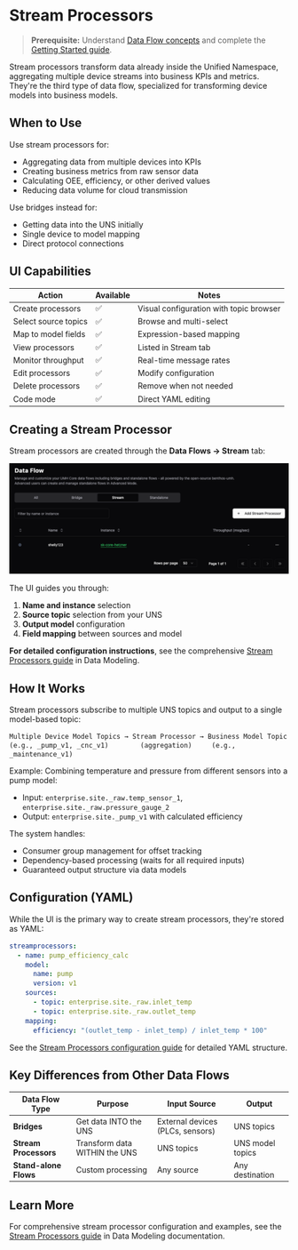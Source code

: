 # Stream Processors

> **Prerequisite:** Understand [Data Flow concepts](README.md) and complete the [Getting Started guide](../../getting-started/).

Stream processors transform data already inside the Unified Namespace, aggregating multiple device streams into business KPIs and metrics. They're the third type of data flow, specialized for transforming device models into business models.

## When to Use

Use stream processors for:
- Aggregating data from multiple devices into KPIs
- Creating business metrics from raw sensor data
- Calculating OEE, efficiency, or other derived values
- Reducing data volume for cloud transmission

Use bridges instead for:
- Getting data into the UNS initially
- Single device to model mapping
- Direct protocol connections

## UI Capabilities

| Action | Available | Notes |
|--------|-----------|-------|
| Create processors | ✅ | Visual configuration with topic browser |
| Select source topics | ✅ | Browse and multi-select |
| Map to model fields | ✅ | Expression-based mapping |
| View processors | ✅ | Listed in Stream tab |
| Monitor throughput | ✅ | Real-time message rates |
| Edit processors | ✅ | Modify configuration |
| Delete processors | ✅ | Remove when not needed |
| Code mode | ✅ | Direct YAML editing |

## Creating a Stream Processor

Stream processors are created through the **Data Flows → Stream** tab:

![Stream Processors List](../data-modeling/images/stream-processors.png)

The UI guides you through:
1. **Name and instance** selection
2. **Source topic** selection from your UNS
3. **Output model** configuration  
4. **Field mapping** between sources and model

**For detailed configuration instructions**, see the comprehensive [Stream Processors guide](../data-modeling/stream-processors.md) in Data Modeling.

## How It Works

Stream processors subscribe to multiple UNS topics and output to a single model-based topic:

```text
Multiple Device Model Topics → Stream Processor → Business Model Topic
(e.g., _pump_v1, _cnc_v1)        (aggregation)     (e.g., _maintenance_v1)
```

Example: Combining temperature and pressure from different sensors into a pump model:
- Input: `enterprise.site._raw.temp_sensor_1`, `enterprise.site._raw.pressure_gauge_2`  
- Output: `enterprise.site._pump_v1` with calculated efficiency

The system handles:
- Consumer group management for offset tracking
- Dependency-based processing (waits for all required inputs)
- Guaranteed output structure via data models

## Configuration (YAML)

While the UI is the primary way to create stream processors, they're stored as YAML:

```yaml
streamprocessors:
  - name: pump_efficiency_calc
    model:
      name: pump
      version: v1
    sources:
      - topic: enterprise.site._raw.inlet_temp
      - topic: enterprise.site._raw.outlet_temp
    mapping:
      efficiency: "(outlet_temp - inlet_temp) / inlet_temp * 100"
```

See the [Stream Processors configuration guide](../data-modeling/stream-processors.md) for detailed YAML structure.

## Key Differences from Other Data Flows

| Data Flow Type | Purpose | Input Source | Output |
|----------------|---------|--------------|--------|
| **Bridges** | Get data INTO the UNS | External devices (PLCs, sensors) | UNS topics |
| **Stream Processors** | Transform data WITHIN the UNS | UNS topics | UNS model topics |
| **Stand-alone Flows** | Custom processing | Any source | Any destination |

## Learn More

For comprehensive stream processor configuration and examples, see the [Stream Processors guide](../data-modeling/stream-processors.md) in Data Modeling documentation.